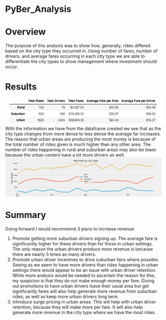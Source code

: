# PyBer_Analysis
# Overview
The purpose of this analysis was to show how, generally, rides differed based on the city type they occurred in.
Using number of fares, number of drivers, and average fares occurring in each city type we are able to differentiate
the city types to show management where investment should occur.
# Results
![Trying](https://github.com/peterthepage/PyBer_Analysis/blob/main/Analysis/Pyber_Chart.PNG)
With the information we have from the dataframe created we see that as the city type changes from more dense
to less dense the average far increases. The reason that urban areas are producing the most money is because
of the total number of rides given is much higher than any other area. The number of rides happening in rural 
and suburban areas may also be lower because the urban centers have a lot more drivers as well.
![Tried](https://github.com/peterthepage/PyBer_Analysis/blob/main/Analysis/Pyber_fare_summary.png)
# Summary
Going forward I would recommend 3 plans to increase revenue.
1. Promote getting more suburban drivers signing up. The average fare is significantly higher for these drivers than for those in urban settings. The only reason the urban drivers produce more revenue is because there are nearly 5 times as many drivers.
2. Promote urban driver incentives to drive suburban fairs where possible. Seeing as we seem to have more drivers than rides happening in urban settings there would appear to be an issue with urban driver retention. While more analysis would be needed to ascertain the reason for this; my suspicion is that they do not make enough money per fare. Giving out promotions to have urban drivers leave their usual area but get significantly fares will also help generate more revenue from suburban rides; as well as keep more urban drivers long term.
3.  Introduce surge pricing in urban areas. This will help with urban driver retention, because they will make more per fare. It will also help generate more revenue in the city type where we have the most rides.
